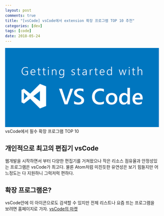 ```yaml
---
layout: post
comments: true
title: "[vsCode] vsCode에서 extension 확장 프로그램 TOP 10 추천"
categories: [dev]
tags: [code]
date: 2018-05-24
---
```

![headerimg](/assets/img/subcate/vscode.png)
vsCode에서 필수 확장 프로그램 TOP 10 


## 개인적으로 최고의 편집기 vsCode
웹개발을 시작하면서 부터 다양한 편집기를 거쳐왔으나 작은 리소스 점유율과 안정성있는 프로그램은 vsCode가 최고다.
물론 Atom처럼 미친듯한 유연성은 보기 힘들지만 어느정도는 다 지원하니 그럭저럭 편하다.

## 확장 프로그램은?

vsCode안에 이 아이콘으로도 검색할 수 있지만 전체 리스트나 요즘 뜨는 프로그램을 보려면 홈페이지로 가자.
[vsCode의 마켓](https://marketplace.visualstudio.com/VSCode)

<br>

